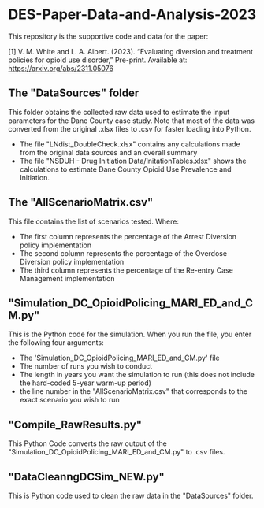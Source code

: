 # DES-Paper-Data-and-Analysis-2023

This repository is the supportive code and data for the paper:

[1] V. M. White and L. A. Albert. (2023). “Evaluating diversion and treatment policies for opioid use disorder,” Pre-print. Available at: https://arxiv.org/abs/2311.05076 

## The "DataSources" folder
This folder obtains the collected raw data used to estimate the input parameters for the Dane County case study. Note that most of the data was converted from the original .xlsx files to .csv for faster loading into Python. 
- The file "LNdist_DoubleCheck.xlsx" contains any calculations made from the original data sources and an overall summary
- The file "NSDUH - Drug Initiation Data/InitationTables.xlsx" shows the calculations to estimate Dane County Opioid Use Prevalence and Initiation.

## The "AllScenarioMatrix.csv"
This file contains the list of scenarios tested. Where:
- The first column represents the percentage of the Arrest Diversion policy implementation 
- The second column represents the percentage of the Overdose Diversion policy implementation
- The third column represents the percentage of the Re-entry Case Management implementation

## "Simulation_DC_OpioidPolicing_MARI_ED_and_CM.py"
This is the Python code for the simulation. When you run the file, you enter the following four arguments:
- The 'Simulation_DC_OpioidPolicing_MARI_ED_and_CM.py' file
- The number of runs you wish to conduct
- The length in years you want the simulation to run (this does not include the hard-coded 5-year warm-up period)
- the line number in the "AllScenarioMatrix.csv" that corresponds to the exact scenario you wish to run

## "Compile_RawResults.py"
This Python Code converts the raw output of the "Simulation_DC_OpioidPolicing_MARI_ED_and_CM.py" to .csv files.

## "DataCleanngDCSim_NEW.py"
This is Python code used to clean the raw data in the "DataSources" folder.
